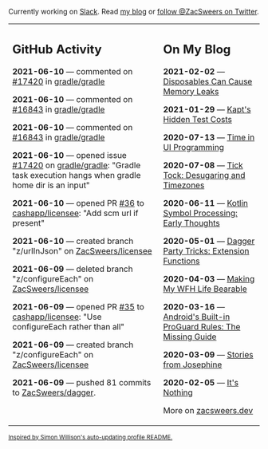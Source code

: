 Currently working on [Slack](https://slack.com/). Read [my blog](https://zacsweers.dev/) or [follow @ZacSweers on Twitter](https://twitter.com/ZacSweers).

<table><tr><td valign="top" width="60%">

## GitHub Activity
<!-- githubActivity starts -->
**2021-06-10** — commented on [#17420](https://github.com/gradle/gradle/issues/17420#issuecomment-858966146) in [gradle/gradle](https://api.github.com/repos/gradle/gradle)

**2021-06-10** — commented on [#16843](https://github.com/gradle/gradle/issues/16843#issuecomment-858851551) in [gradle/gradle](https://api.github.com/repos/gradle/gradle)

**2021-06-10** — commented on [#16843](https://github.com/gradle/gradle/issues/16843#issuecomment-858830290) in [gradle/gradle](https://api.github.com/repos/gradle/gradle)

**2021-06-10** — opened issue [#17420](https://api.github.com/repos/gradle/gradle/issues/17420) on [gradle/gradle](https://api.github.com/repos/gradle/gradle): "Gradle task execution hangs when gradle home dir is an input"

**2021-06-10** — opened PR [#36](https://api.github.com/repos/cashapp/licensee/pulls/36) to [cashapp/licensee](https://api.github.com/repos/cashapp/licensee): "Add scm url if present"

**2021-06-10** — created branch "z/urlInJson" on [ZacSweers/licensee](https://api.github.com/repos/ZacSweers/licensee)

**2021-06-09** — deleted branch "z/configureEach" on [ZacSweers/licensee](https://api.github.com/repos/ZacSweers/licensee)

**2021-06-09** — opened PR [#35](https://api.github.com/repos/cashapp/licensee/pulls/35) to [cashapp/licensee](https://api.github.com/repos/cashapp/licensee): "Use configureEach rather than all"

**2021-06-09** — created branch "z/configureEach" on [ZacSweers/licensee](https://api.github.com/repos/ZacSweers/licensee)

**2021-06-09** — pushed 81 commits to [ZacSweers/dagger](https://api.github.com/repos/ZacSweers/dagger).
<!-- githubActivity ends -->
</td><td valign="top" width="40%">

## On My Blog
<!-- blog starts -->
**2021-02-02** — [Disposables Can Cause Memory Leaks](https://www.zacsweers.dev/disposables-can-cause-memory-leaks/)

**2021-01-29** — [Kapt's Hidden Test Costs](https://www.zacsweers.dev/kapts-hidden-test-costs/)

**2020-07-13** — [Time in UI Programming](https://www.zacsweers.dev/time-in-ui/)

**2020-07-08** — [Tick Tock: Desugaring and Timezones](https://www.zacsweers.dev/ticktock-desugaring-timezones/)

**2020-06-11** — [Kotlin Symbol Processing: Early Thoughts](https://www.zacsweers.dev/kotlin-symbol-processor-early-thoughts/)

**2020-05-01** — [Dagger Party Tricks: Extension Functions](https://www.zacsweers.dev/dagger-party-tricks-extension-functions/)

**2020-04-03** — [Making My WFH Life Bearable](https://www.zacsweers.dev/making-wfh-life-bearable/)

**2020-03-16** — [Android's Built-in ProGuard Rules: The Missing Guide](https://www.zacsweers.dev/android-proguard-rules/)

**2020-03-09** — [Stories from Josephine](https://www.zacsweers.dev/stories-from-josephine/)

**2020-02-05** — [It's Nothing](https://www.zacsweers.dev/its-nothing/)
<!-- blog ends -->
More on [zacsweers.dev](https://zacsweers.dev/)
</td></tr></table>

<sub><a href="https://simonwillison.net/2020/Jul/10/self-updating-profile-readme/">Inspired by Simon Willison's auto-updating profile README.</a></sub>